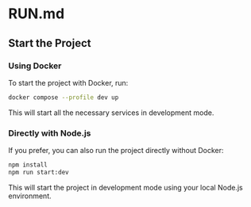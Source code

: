 # RUN.md

## Start the Project

### Using Docker

To start the project with Docker, run:

```bash
docker compose --profile dev up
```

This will start all the necessary services in development mode.

### Directly with Node.js

If you prefer, you can also run the project directly without Docker:

```bash
npm install
npm run start:dev
```

This will start the project in development mode using your local Node.js environment.